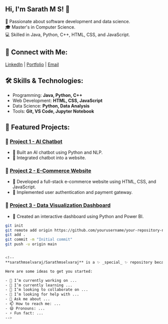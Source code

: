 ## Hi, I'm Sarath M S! 👋  
🚀 Passionate about software development and data science.  
🎓 Master's in Computer Science.  
💻 Skilled in Java, Python, C++, HTML, CSS, and JavaScript.  

## 🔗 Connect with Me:
[LinkedIn](https://www.linkedin.com/in/yourprofile) | [Portfolio](https://yourportfolio.com) | [Email](mailto:sarathmselvaraj03@gmail.com)  

## 🛠 Skills & Technologies:
- Programming: **Java, Python, C++**
- Web Development: **HTML, CSS, JavaScript**
- Data Science: **Python, Data Analysis**
- Tools: **Git, VS Code, Jupyter Notebook**

## 📂 Featured Projects:
### 📌 [Project 1 - AI Chatbot](https://github.com/yourusername/project1)
- 🔹 Built an AI chatbot using Python and NLP.
- 🔹 Integrated chatbot into a website.

### 📌 [Project 2 - E-Commerce Website](https://github.com/yourusername/project2)
- 🔹 Developed a full-stack e-commerce website using HTML, CSS, and JavaScript.
- 🔹 Implemented user authentication and payment gateway.

### 📌 [Project 3 - Data Visualization Dashboard](https://github.com/yourusername/project3)
- 🔹 Created an interactive dashboard using Python and Power BI.

```bash
git init
git remote add origin https://github.com/yourusername/your-repository-name.git
git add .
git commit -m "Initial commit"
git push -u origin main


<!--
**sarathmselvaraj/Sarathmselvaraj** is a ✨ _special_ ✨ repository because its `README.md` (this file) appears on your GitHub profile.

Here are some ideas to get you started:

- 🔭 I’m currently working on ...
- 🌱 I’m currently learning ...
- 👯 I’m looking to collaborate on ...
- 🤔 I’m looking for help with ...
- 💬 Ask me about ...
- 📫 How to reach me: ...
- 😄 Pronouns: ...
- ⚡ Fun fact: ...
-->
